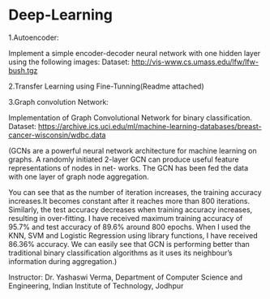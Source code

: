 # Deep-Learning

1.Autoencoder:

Implement a simple encoder-decoder neural network with one hidden layer using the following images:
Dataset: http://vis-www.cs.umass.edu/lfw/lfw-bush.tgz

2.Transfer Learning using Fine-Tunning(Readme attached)

3.Graph convolution Network:

Implementation of Graph Convolutional Network for binary classification. 
Dataset: https://archive.ics.uci.edu/ml/machine-learning-databases/breast-cancer-wisconsin/wdbc.data

(GCNs are a powerful neural network architecture for machine learning on graphs.
A randomly initiated 2-layer GCN can produce useful feature representations of nodes in net- works.
The GCN has been fed the data with one layer of graph node aggregation.

You can see that as the number of iteration increases, the training accuracy increases.It becomes constant after it reaches more than 800 iterations. Similarly, the test accuracy decreases when training accuracy increases, resulting in over-fitting.
I have received maximum training accuracy of 95.7% and test accuracy of 89.6% around 800 epochs.
When I used the KNN, SVM and Logistic Regression using library functions, I have received 86.36% accuracy. We can easily see that GCN is performing better than traditional binary classification algorithms as it uses its neighbour’s information during aggregation.)


Instructor: Dr. Yashaswi Verma, Department of Computer Science and Engineering, Indian Institute of Technology, Jodhpur
